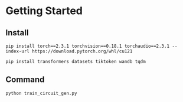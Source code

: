 # Getting Started
## Install

    pip install torch==2.3.1 torchvision==0.18.1 torchaudio==2.3.1 --index-url https://download.pytorch.org/whl/cu121    
    
    pip install transformers datasets tiktoken wandb tqdm

## Command
    python train_circuit_gen.py

